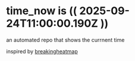 # time_now is (( 2025-09-24T11:00:00.190Z ))

an automated repo that shows the currnent time

inspired by [breakingheatmap](https://github.com/breakingheatmap/breakingheatmap)